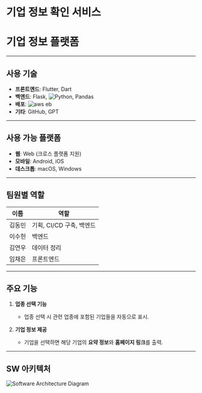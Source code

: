 # 기업 정보 확인 서비스

# 기업 정보 플랫폼

---

## 사용 기술

- **프론트엔드**: Flutter, Dart  
- **백엔드**: Flask, <img alt="Python" src ="https://img.shields.io/badge/Python-3776AB.svg?&style=for-the-badge&logo=http://www.w3.org/2000/svg&logoColor=white"/>, Pandas  
- **배포**: <img alt="aws eb" src ="https://img.shields.io/badge/AWS%20EB-FF9900.svg?&style=for-the-badge&logo=AWS%20EB&logoColor=white"/>
- **기타**: GitHub, GPT

---

## 사용 가능 플랫폼

- **웹**: Web (크로스 플랫폼 지원)
- **모바일**: Android, iOS  
- **데스크톱**: macOS, Windows  

---

## 팀원별 역할

| 이름      | 역할                             |
|-----------|----------------------------------|
| 김동민     | 기획, CI/CD 구축, 백엔드         |
| 이수헌     | 백엔드                          |
| 김연우     | 데이터 정리                      |
| 임채은     | 프론트엔드                      |

---

## 주요 기능

1. **업종 선택 기능**  
   - 업종 선택 시 관련 업종에 포함된 기업들을 자동으로 표시.

2. **기업 정보 제공**  
   - 기업을 선택하면 해당 기업의 **요약 정보**와 **홈페이지 링크**를 출력.

---

## SW 아키텍처

![Software Architecture Diagram](./images/software_architecture.png)

